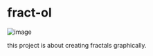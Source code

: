 # fract-ol
![image](https://github.com/valentinefleith/fract-ol/assets/125041345/8e13ff16-beda-4ee9-9418-d4b40eed3b8f)

this project is about creating fractals graphically.
